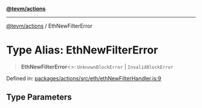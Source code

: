 [**@tevm/actions**](../README.md)

***

[@tevm/actions](../globals.md) / EthNewFilterError

# Type Alias: EthNewFilterError

> **EthNewFilterError**\<\>: `UnknownBlockError` \| `InvalidBlockError`

Defined in: [packages/actions/src/eth/ethNewFilterHandler.js:9](https://github.com/evmts/tevm-monorepo/blob/main/packages/actions/src/eth/ethNewFilterHandler.js#L9)

## Type Parameters
